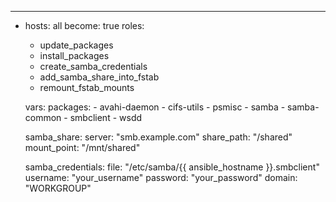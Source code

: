 ---
- hosts: all
  become: true
  roles:
    - update_packages
    - install_packages
    - create_samba_credentials
    - add_samba_share_into_fstab
    - remount_fstab_mounts

  vars:
    packages:
      - avahi-daemon
      - cifs-utils
      - psmisc
      - samba
      - samba-common
      - smbclient
      - wsdd

    samba_share:
      server: "smb.example.com"
      share_path: "/shared"
      mount_point: "/mnt/shared"

    samba_credentials:
      file: "/etc/samba/{{ ansible_hostname }}.smbclient"
      username: "your_username"
      password: "your_password"
      domain: "WORKGROUP"
